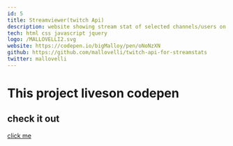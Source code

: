 ```yaml
---
id: 5
title: Streamviewer(twitch Api)
description: website showing stream stat of selected channels/users on twitch 
tech: html css javascript jquery
logo: /MALLOVELLI2.svg
website: https://codepen.io/bigMalloy/pen/oNoNzXN
github: https://github.com/mallovelli/twitch-api-for-streamstats
twitter: mallovelli
---
```


# This project liveson codepen

## check it out

[click me](https://codepen.io/bigMalloy/pen/oNoNzXN) 

